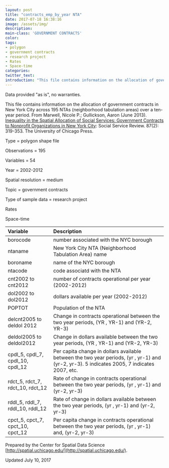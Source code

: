 ```yaml
---
layout: post
title: "contracts_emp_by_year NTA"
date: 2017-07-18 16:38:16
image: /assets/img/
description:
main-class: 'GOVERNMENT CONTRACTS'
color:
tags:
- polygon
- government contracts
- research project
- Rates
- Space-time
categories:
twitter_text:
introduction: "This file contains information on the allocation of government contracts in New York City across 195 NTAs (neighborhood tabulation areas) over a ten-year period."
---
```

<script>
  var map = L.map('map');
  L.tileLayer('https://api.tiles.mapbox.com/v4/{id}/{z}/{x}/{y}.png?access_token=pk.eyJ1IjoibWFwYm94IiwiYSI6ImNpejY4NXVycTA2emYycXBndHRqcmZ3N3gifQ.rJcFIG214AriISLbB6B5aw', { <!--this is the URL for the contracts_emp_by_year_nta Geojson-->
		maxZoom: 18,
		attribution: 'Map data &copy; <a href="http://openstreetmap.org">OpenStreetMap</a> contributors, ' +
			'<a href="http://creativecommons.org/licenses/by-sa/2.0/">CC-BY-SA</a>, ' +
			'Imagery © <a href="http://mapbox.com">Mapbox</a>',
		id: 'mapbox.light'
	}).addTo(map);

  map.scrollWheelZoom.disable();
  map.touchZoom.disable();
  var enableMapInteraction = function () {
      map.scrollWheelZoom.enable();
      map.touchZoom.enable();
  }
  $('#map').on('click touch', enableMapInteraction);

  var smallIcon = L.icon({
         iconUrl: 'http://www.hckrecruitment.nic.in/images/blue.png',
         iconSize: [16, 16], // size of the icon
         });

   function onEachFeature(feature, layer) {
     //console.log(feature);
     var txt = "";
     for (var fname in feature.properties) {
       txt += fname;
       txt += " : ";
       txt += feature.properties[fname];
       txt += "<br/>";
     }
     layer.bindPopup(txt);
   }


  // load GeoJSON from an external file
  // load GeoJSON from an external file
  $.getJSON("../data/contracts_emp_by_year_nta.geojson",function(data){
    // add GeoJSON layer to the map once the file is loaded
    var json = L.geoJson(data, {
      pointToLayer: function(feature, latlng) {
        
        return L.marker(latlng, {
          icon: smallIcon
        });
      },
      onEachFeature: onEachFeature
    });
    json.addTo(map);
    map.fitBounds(json.getBounds());
  });

</script>

Data provided "as is", no warranties.

 This file contains information on the allocation of government contracts in New York City across 195 NTAs (neighborhood tabulation areas) over a ten-year period.
 From Marwell, Nicole P.; Gullickson, Aaron (June 2013). [Inequality in the Spatial Allocation of Social Services: Government Contracts to Nonprofit Organizations in New York City](http://www.journals.uchicago.edu/doi/abs/10.1086/670910): Social Service Review. 87(2): 319-353. The University of Chicago Press.


 Type = polygon shape file

 Observations = 195

 Variables = 54

 Year = 2002-2012

 Spatial resolution = medium

 Topic = government contracts

 Type of sample data = research project

 Rates

 Space-time

|Variable|Description|
|:-------|:----------|
|borocode|number associated with the NYC borough|
|ntaname|New York City NTA (Neighborhood Tabulation Area) name|
|boroname|name of the NYC borough|
|ntacode|code associatd with the NTA|
|cnt2002 to cnt2012|number of contracts operational per year (2002-2012)|
|dol2002 to dol2012|dollars available per year (2002-2012)|
|POPTOT|Population of the NTA|
|delcnt2005 to deldol 2012|Change in contracts operational between the two year periods, (YR , YR-1) and (YR-2, YR-3)|
|deldol2005 to deldol2012|Change in dollars available between the two year periods, (YR , YR-1) and (YR-2, YR-3)|
|cpdl\_5, cpdl\_7, cpdl\_10, cpdl\_12|Per capita change in dollars available between the two year periods, (yr , yr-1) and (yr-2, yr-3). 5 indicates 2005, 7 indicates 2007, etc.|
|rdct\_5, rdct\_7, rdct\_10, rdct\_12|Rate of change in contracts operational between the two year periods, (yr , yr-1) and (yr-2, yr-3)|
|rddl\_5, rddl\_7, rddl\_10, rddl\_12|Rate of change in dollars available between the two year periods, (yr , yr-1) and (yr-2, yr-3)|
|cpct\_5, cpct\_7, cpct\_10, cpct\_12|Per capita change in contracts operational between the two year periods, (yr , yr-1) and, (yr-2, yr-3)|

Prepared by the Center for Spatial Data Science [http://spatial.uchicago.edu/](http://spatial.uchicago.edu/).

Updated July 10, 2017
